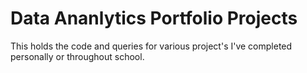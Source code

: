 # Data Ananlytics Portfolio Projects

This holds the code and queries for various project's I've completed personally or throughout school.
